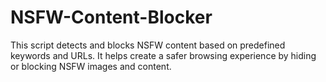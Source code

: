 # NSFW-Content-Blocker
This script detects and blocks NSFW content based on predefined keywords and URLs. It helps create a safer browsing experience by hiding or blocking NSFW images and content.

